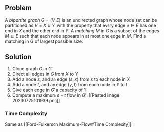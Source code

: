## Problem
A *bipartite graph* $G = (V , E)$ is an undirected graph whose node set can be partitioned as $V = X ∪ Y$, with the property that every edge $e ∈ E$ has one end in $X$ and the other end in $Y$. 
A *matching* $M$ in $G$ is a subset of the edges $M ⊆ E$ such that each node appears in at most one edge in $M$. 
Find a matching in G of largest possible size.
## Solution
1. Clone graph $G$ in $G'$
2. Direct all edges in $G$ from $X$ to $Y$
3. Add a node $s$, and an edge $(s,x)$ from $s$ to each node in $X$
4. Add a node $t$, and an edge $(y,t)$ from each node in $Y$ to $t$
5. Give each edge in $G'$ a capacity of 1
6. Compute a maximum $s-t$ flow in $G'$
![[Pasted image 20230725101939.png]]
### Time Complexity
Same as [[Ford-Fulkerson Maximum-Flow#Time Complexity]]!